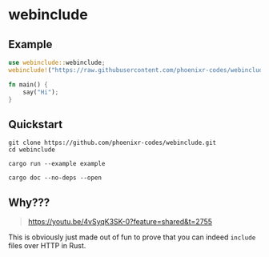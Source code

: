 # webinclude

## Example

```rust
use webinclude::webinclude;
webinclude!("https://raw.githubusercontent.com/phoenixr-codes/webinclude/master/say.rs");

fn main() {
    say("Hi");
}
```


## Quickstart

```console
git clone https://github.com/phoenixr-codes/webinclude.git
cd webinclude
```

```console
cargo run --example example
```

```console
cargo doc --no-deps --open
```


## Why???

> <https://youtu.be/4vSyqK3SK-0?feature=shared&t=2755>

This is obviously just made out of fun to prove that you can indeed `include` files over HTTP in Rust.
